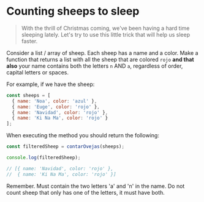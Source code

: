 # Counting sheeps to sleep

> With the thrill of Christmas coming, we've been having a hard time sleeping lately. Let's try to use this little trick that will help us sleep faster.

Consider a list / array of sheep. Each sheep has a name and a color. Make a function that returns a list with all the sheep that are colored `rojo` **and that also** your name contains both the letters `n` AND `a`, regardless of order, capital letters or spaces.

For example, if we have the sheep:

```javascript
const sheeps = [
  { name: 'Noa', color: 'azul' },
  { name: 'Euge', color: 'rojo' },
  { name: 'Navidad', color: 'rojo' },
  { name: 'Ki Na Ma', color: 'rojo' }
];
```

When executing the method you should return the following:

```javascript
const filteredSheep = contarOvejas(sheeps);

console.log(filteredSheep);

// [{ name: 'Navidad', color: 'rojo' },
//  { name: 'Ki Na Ma', color: 'rojo' }]
```

Remember. Must contain the two letters 'a' and 'n' in the name. Do not count sheep that only has one of the letters, it must have both.